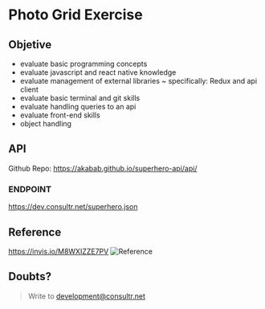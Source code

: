 # Photo Grid Exercise #

## Objetive ##

* evaluate basic programming concepts
* evaluate javascript and react native knowledge 
* evaluate management of external libraries ~ specifically: Redux and api client
* evaluate basic terminal and git skills
* evaluate handling queries to an api
* evaluate front-end skills
* object handling

## API 

Github Repo:
https://akabab.github.io/superhero-api/api/

### ENDPOINT
https://dev.consultr.net/superhero.json

## Reference
https://invis.io/M8WXIZZE7PV
![Reference](https://s3.invisionapp-cdn.com/storage.invisionapp.com/screens/files/414230595.png?x-amz-meta-iv=1&response-cache-control=max-age%3D2419200&x-amz-meta-ck=4a22b04544a8dc527060eb3de3383e93&AWSAccessKeyId=AKIAWCDCF6QSLTS7LRWT&Expires=1625097600&Signature=a3q3h3caiRpYDs76Yj%2BTNb2wQFA%3D)
 
## Doubts?
> Write to development@consultr.net